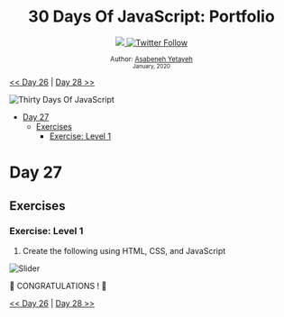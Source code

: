 <div align="center">
  <h1> 30 Days Of JavaScript: Portfolio</h1>
  <a class="header-badge" target="_blank" href="https://www.linkedin.com/in/asabeneh/">
  <img src="https://img.shields.io/badge/style--5eba00.svg?label=LinkedIn&logo=linkedin&style=social">
  </a>
  <a class="header-badge" target="_blank" href="https://twitter.com/Asabeneh">
  <img alt="Twitter Follow" src="https://img.shields.io/twitter/follow/asabeneh?style=social">
  </a>

<sub>Author:
<a href="https://www.linkedin.com/in/asabeneh/" target="_blank">Asabeneh Yetayeh</a><br>
<small> January, 2020</small>
</sub>

</div>

[<< Day 26](../26_Dia_Visualización_de_datos_de_países_del_mundo_2/26_Dia_Visualización_de_datos_de_países_del_mundo_2.md) | [Day 28 >>](../28_Dia_Mini_Proyecto_Clasificación/28_Dia_Mini_Proyecto_Clasificación.md)

![Thirty Days Of JavaScript](../images/banners/day_1_27.png)

- [Day 27](#day-27)
  - [Exercises](#exercises)
    - [Exercise: Level 1](#exercise-level-1)

# Day 27

## Exercises

### Exercise: Level 1

1. Create the following using HTML, CSS, and JavaScript

![Slider](./../images/projects/dom_mini_project_slider_day_7.1.gif)

🎉 CONGRATULATIONS ! 🎉

[<< Day 26](../26_Dia_Visualización_de_datos_de_países_del_mundo_2/26_Dia_Visualización_de_datos_de_países_del_mundo_2.md) | [Day 28 >>](../28_Dia_Mini_Proyecto_Clasificación/28_Dia_Mini_Proyecto_Clasificación.md)